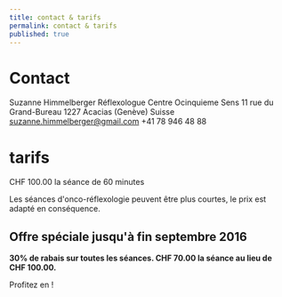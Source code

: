 ```yaml
---
title: contact & tarifs
permalink: contact & tarifs
published: true
---
```


# Contact

Suzanne Himmelberger
Réflexologue
Centre Ocinquieme Sens
11 rue du Grand-Bureau
1227 Acacias (Genève)
Suisse
[suzanne.himmelberger@gmail.com](mailto:suzanne.himmelberger@gmail.com)
<i class="fa fa-mobile"></i> +41 78 946 48 88

# tarifs

CHF 100.00 la séance de 60 minutes

Les séances d'onco-réflexologie peuvent être plus courtes, le prix est adapté en conséquence.

## Offre spéciale jusqu'à fin septembre 2016

**30% de rabais sur toutes les séances. CHF 70.00 la séance au lieu de CHF 100.00.**

Profitez en !
